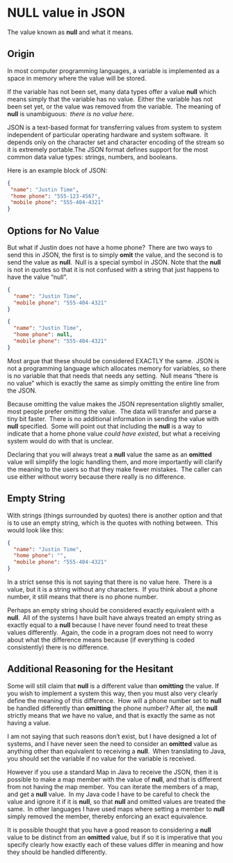 #  NULL value in JSON

The value known as **null** and what it means.

## Origin

In most computer programming languages, a variable is implemented as a space in memory where the value will be stored.

If the variable has not been set, many data types offer a value **null** which means simply that the variable has no value. Either the variable has not been set yet, or the value was removed from the variable. The meaning of **null** is unambiguous: _there is no value here_.

JSON is a text-based format for transferring values from system to system independent of particular operating hardware and system software. It depends only on the character set and character encoding of the stream so it is extremely portable.The JSON format defines support for the most common data value types: strings, numbers, and booleans.

Here is an example block of JSON:

```json
{
 "name": "Justin Time",
 "home phone": "555-123-4567",
 "mobile phone": "555-404-4321"
}
```


## Options for No Value

But what if Justin does not have a home phone? There are two ways to send this in JSON, the first is to simply **omit** the value, and the second is to send the value as **null**. Null is a special symbol in JSON. Note that the **null** is not in quotes so that it is not confused with a string that just happens to have the value “null”.

```json
{
  "name": "Justin Time",
  "mobile phone": "555-404-4321"
}

{
  "name": "Justin Time",
  "home phone": null,
  "mobile phone": "555-404-4321"
}
```


Most argue that these should be considered EXACTLY the same. JSON is not a programming language which allocates memory for variables, so there is no variable that that needs that needs any setting. Null means “there is no value” which is exactly the same as simply omitting the entire line from the JSON.

Because omitting the value makes the JSON representation slightly smaller, most people prefer omitting the value.  The data will transfer and parse a tiny bit faster. There is no additional information in sending the value with **null** specified. Some will point out that including the **null** is a way to indicate that a home phone value _could have existed_, but what a receiving system would do with that is unclear.

Declaring that you will always treat a **null** value the same as an **omitted** value will simplify the logic handling them, and more importantly will clarify the meaning to the users so that they make fewer mistakes. The caller can use either without worry because there really is no difference.

## Empty String

With strings (things surrounded by quotes) there is another option and that is to use an empty string, which is the quotes with nothing between. This would look like this:

```json
{
  "name": "Justin Time",
  "home phone": "",
  "mobile phone": "555-404-4321"
}
```


In a strict sense this is not saying that there is no value here. There is a value, but it is a string without any characters. If you think about a phone number, it still means that there is no phone number.

Perhaps an empty string should be considered exactly equivalent with a **null**. All of the systems I have built have always treated an empty string as exactly equal to a **null** because I have never found need to treat these values differently. Again, the code in a program does not need to worry about what the difference means because (if everything is coded consistently) there is no difference.

## Additional Reasoning for the Hesitant

Some will still claim that **null** is a different value than **omitting** the value. If you wish to implement a system this way, then you must also very clearly define the meaning of this difference. How will a phone number set to **null** be handled differently than **omitting** the phone number? After all, the **null** strictly means that we have no value, and that is exactly the same as not having a value.

I am not saying that such reasons don’t exist, but I have designed a lot of systems, and I have never seen the need to consider an **omitted** value as anything other than equivalent to receiving a **null**. When translating to Java, you should set the variable if no value for the variable is received.

However if you use a standard Map in Java to receive the JSON, then it is possible to make a map member with the value of **null**, and that is different from not having the map member. You can iterate the members of a map, and get a **null** value. In my Java code I have to be careful to check the value and ignore it if it is **null**, so that **null** and omitted values are treated the same. In other languages I have used maps where setting a member to **null** simply removed the member, thereby enforcing an exact equivalence.

It is possible thought that you have a good reason to considering a **null** value to be distinct from an **omitted** value, but if so it is imperative that you specify clearly how exactly each of these values differ in meaning and how they should be handled differently.